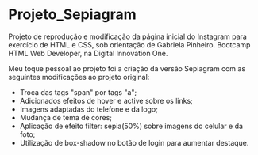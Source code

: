# Projeto_Sepiagram
Projeto de reprodução e modificação da página inicial do Instagram para exercício de HTML e CSS, sob orientação de Gabriela Pinheiro. Bootcamp HTML Web Developer, na Digital Innovation One.

Meu toque pessoal ao projeto foi a criação da versão Sepiagram com as seguintes modificações ao projeto original:

- Troca das tags "span" por tags "a";
- Adicionados efeitos de hover e active sobre os links;
- Imagens adaptadas do telefone e da logo;
- Mudança de tema de cores;
- Aplicação de efeito filter: sepia(50%) sobre imagens do celular e da foto;
- Utilização de box-shadow no botão de login para aumentar destaque.